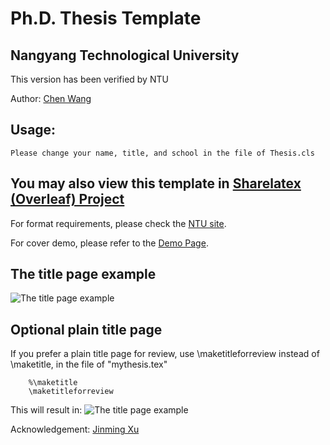 # Ph.D. Thesis Template 
## Nangyang Technological University 

This version has been verified by NTU

Author: [Chen Wang](https://wang-chen.github.io)

## Usage:
    
    Please change your name, title, and school in the file of Thesis.cls
    
## You may also view this template in [Sharelatex (Overleaf) Project](https://v2.overleaf.com/read/hrjsywqdhccp)

For format requirements, please check the [NTU site](http://www.ntu.edu.sg/Students/Graduate/AcademicServices/Thesis/Pages/Formatoffinalthesis.aspx).

For cover demo, please refer to the [Demo Page](http://www.ntu.edu.sg/sasd/oas/ge/Documents/FormatofThesis_Sample_Oct2017.pdf).


## The title page example
![The title page example](https://github.com/wang-chen/thesis_template_ntu/blob/master/Styles/title-page.png)

## Optional plain title page

If you prefer a plain title page for review, use \maketitleforreview instead of \maketitle, in the file of "mythesis.tex"
        
        %\maketitle
        \maketitleforreview
This will result in:
![The title page example](https://github.com/wang-chen/thesis_template_ntu/blob/master/Styles/title-page-plain.png)


Acknowledgement: [Jinming Xu](https://jinmingxu.github.io)
